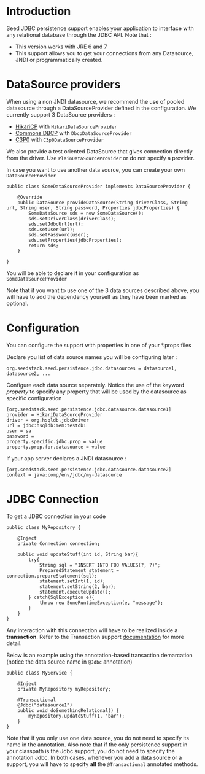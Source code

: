 # Introduction

Seed JDBC persistence support enables your application to interface with any relational database through the JDBC API. Note that :
* This version works with JRE 6 and 7
* This support allows you to get your connections from any Datasource, JNDI or programmatically created.

# DataSource providers

When using a non JNDI datasource, we recommend the use of pooled datasource through a DataSourceProvider defined in the configuration. We currently support 3 DataSource providers :
* [HikariCP](http://brettwooldridge.github.io/HikariCP/) with `HikariDataSourceProvider`
* [Commons DBCP](http://commons.apache.org/proper/commons-dbcp/) with `DbcpDataSourceProvider`
* [C3P0](http://www.mchange.com/projects/c3p0/) with `C3p0DataSourceProvider`

We also provide a test oriented DataSource that gives connection directly from the driver. Use `PlainDataSourceProvider` or do not specify a provider.

In case you want to use another data source, you can create your own `DataSourceProvider`

    public class SomeDataSourceProvider implements DataSourceProvider {
    
        @Override
        public DataSource provideDataSource(String driverClass, String url, String user, String password, Properties jdbcProperties) {
            SomeDataSource sds = new SomeDataSource();
            sds.setDriverClass(driverClass);
            sds.setJdbcUrl(url);
            sds.setUser(url);
            sds.setPassword(user);
            sds.setProperties(jdbcProperties);
            return sds;
        }
    
    }
    
You will be able to declare it in your configuration as `SomeDataSourceProvider`

Note that if you want to use one of the 3 data sources described above, you will have to add the dependency yourself as they have been marked as optional.


# Configuration

You can configure the support with properties in one of your \*.props files

Declare you list of data source names you will be configuring later :

    org.seedstack.seed.persistence.jdbc.datasources = datasource1, datasource2, ...
    
Configure each data source separately. Notice the use of the keyword *property* to specify any property that will be used by the datasource as specific configuration

    [org.seedstack.seed.persistence.jdbc.datasource.datasource1]
    provider = HikariDataSourceProvider
    driver = org.hsqldb.jdbcDriver
    url = jdbc:hsqldb:mem:testdb1
    user = sa
    password =
    property.specific.jdbc.prop = value
    property.prop.for.datasource = value

If your app server declares a JNDI datasource :

    [org.seedstack.seed.persistence.jdbc.datasource.datasource2]
    context = java:comp/env/jdbc/my-datasource
    
# JDBC Connection

To get a JDBC connection in your code
    
    public class MyRepository {

        @Inject
        private Connection connection;

        public void updateStuff(int id, String bar){
            try{
                String sql = "INSERT INTO FOO VALUES(?, ?)";
                PreparedStatement statement = connection.prepareStatement(sql);
                statement.setInt(1, id);
                statement.setString(2, bar);
                statement.executeUpdate();
            } catch(SqlException e){
                throw new SomeRuntimeException(e, "message");
            }
        }
    }
    
Any interaction with this connection will have to be realized inside a **transaction**. Refer to the Transaction support [documentation](#!/seed-doc/transaction) for more detail.

Below is an example using the annotation-based transaction demarcation (notice the data source name in `@Jdbc` annotation)

    public class MyService {

        @Inject
        private MyRepository myRepository;

        @Transactional
        @Jdbc("datasource1")
        public void doSomethingRelational() {
            myRepository.updateStuff(1, "bar");
        }
    }

Note that if you only use one data source, you do not need to specify its name in the annotation. Also note that if the only persistence support in your classpath is the Jdbc support, you do not need to specify the annotation Jdbc.
In both cases, whenever you add a data source or a support, you will have to specify **all** the `@Transactional` annotated methods.